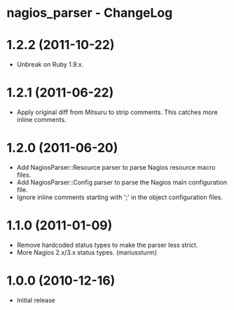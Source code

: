 nagios\_parser - ChangeLog
==========================

# 1.2.2 (2011-10-22)
* Unbreak on Ruby 1.9.x.

# 1.2.1 (2011-06-22)
* Apply original diff from Mitsuru to strip comments.
  This catches more inline comments.

# 1.2.0 (2011-06-20)
* Add NagiosParser::Resource parser to parse Nagios resource
  macro files.
* Add NagiosParser::Config parser to parse the Nagios main
  configuration file.
* Ignore inline comments starting with ';' in the object
  configuration files.

# 1.1.0 (2011-01-09)
* Remove hardcoded status types to make the parser less strict.
* More Nagios 2.x/3.x status types. (mariussturm)

# 1.0.0 (2010-12-16)
* Initial release
